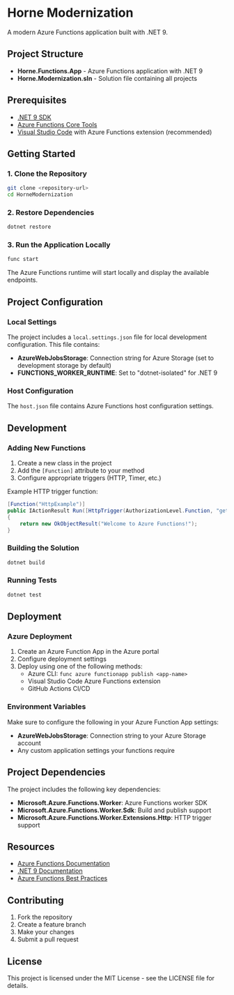 # Horne Modernization

A modern Azure Functions application built with .NET 9.

## Project Structure

- **Horne.Functions.App** - Azure Functions application with .NET 9
- **Horne.Modernization.sln** - Solution file containing all projects

## Prerequisites

- [.NET 9 SDK](https://dotnet.microsoft.com/download/dotnet/9.0)
- [Azure Functions Core Tools](https://docs.microsoft.com/en-us/azure/azure-functions/functions-run-local)
- [Visual Studio Code](https://code.visualstudio.com/) with Azure Functions extension (recommended)

## Getting Started

### 1. Clone the Repository

```bash
git clone <repository-url>
cd HorneModernization
```

### 2. Restore Dependencies

```bash
dotnet restore
```

### 3. Run the Application Locally

```bash
func start
```

The Azure Functions runtime will start locally and display the available endpoints.

## Project Configuration

### Local Settings

The project includes a `local.settings.json` file for local development configuration. This file contains:

- **AzureWebJobsStorage**: Connection string for Azure Storage (set to development storage by default)
- **FUNCTIONS_WORKER_RUNTIME**: Set to "dotnet-isolated" for .NET 9

### Host Configuration

The `host.json` file contains Azure Functions host configuration settings.

## Development

### Adding New Functions

1. Create a new class in the project
2. Add the `[Function]` attribute to your method
3. Configure appropriate triggers (HTTP, Timer, etc.)

Example HTTP trigger function:

```csharp
[Function("HttpExample")]
public IActionResult Run([HttpTrigger(AuthorizationLevel.Function, "get", "post")] HttpRequest req)
{
    return new OkObjectResult("Welcome to Azure Functions!");
}
```

### Building the Solution

```bash
dotnet build
```

### Running Tests

```bash
dotnet test
```

## Deployment

### Azure Deployment

1. Create an Azure Function App in the Azure portal
2. Configure deployment settings
3. Deploy using one of the following methods:
   - Azure CLI: `func azure functionapp publish <app-name>`
   - Visual Studio Code Azure Functions extension
   - GitHub Actions CI/CD

### Environment Variables

Make sure to configure the following in your Azure Function App settings:

- **AzureWebJobsStorage**: Connection string to your Azure Storage account
- Any custom application settings your functions require

## Project Dependencies

The project includes the following key dependencies:

- **Microsoft.Azure.Functions.Worker**: Azure Functions worker SDK
- **Microsoft.Azure.Functions.Worker.Sdk**: Build and publish support
- **Microsoft.Azure.Functions.Worker.Extensions.Http**: HTTP trigger support

## Resources

- [Azure Functions Documentation](https://docs.microsoft.com/en-us/azure/azure-functions/)
- [.NET 9 Documentation](https://docs.microsoft.com/en-us/dotnet/)
- [Azure Functions Best Practices](https://docs.microsoft.com/en-us/azure/azure-functions/functions-best-practices)

## Contributing

1. Fork the repository
2. Create a feature branch
3. Make your changes
4. Submit a pull request

## License

This project is licensed under the MIT License - see the LICENSE file for details.